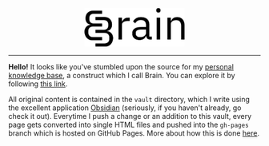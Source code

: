 <div align="center"><img width="200" src="brain.svg"></div>

---

**Hello!** It looks like you've stumbled upon the source for my [personal knowledge base](https://en.wikipedia.org/wiki/Personal_knowledge_base), a construct which I call Brain. You can explore it by following [this link](https://www.kmaasrud.com/brain).

All original content is contained in the `vault` directory, which I write using the excellent application [Obsidian](https://obsidian.md/) (seriously, if you haven't already, go check it out). Everytime I push a change or an addition to this vault, every page gets converted into single HTML files and pushed into the `gh-pages` branch which is hosted on GitHub Pages. More about how this is done [here](https://www.github.com/kmaasrud/obsidian-html).
